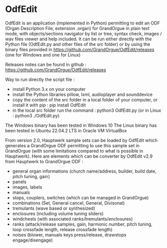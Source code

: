 # OdfEdit
OdfEdit is an application (implemented in Python) permitting to edit an ODF (Organ Description File, extension .organ) for GrandOrgue in plain text mode, with objects/sections navigator by list or tree, syntax check, images / wav files viewer and help included.
It can be run either directly with the Python file (OdfEdit.py and other files of the src folder) or by using the binary files provided in https://github.com/GrandOrgue/OdfEdit/releases (one for Windows and one for Linux)

Releases notes can be found in github : https://github.com/GrandOrgue/OdfEdit/releases

Way to run directly the script file :
- install Python 3.x on your computer
- install the Python libraries pillow, lxml, audioplayer and sounddevice
- copy the content of the src folder in a local folder of your computer, or install it with pip : pip install OdfEdit
- in the local src folder run the command : python3 OdfEdit.py (or in Linux : python3 ./OdfEdit.py)

The Windows binary has been tested in Windows 10
The Linux binary has been tested in Ubuntu 22.04.2 LTS in Oracle VM VirtualBox

From version 2.0, Hauptwerk sample sets can be loaded by OdfEdit which generates a GrandOrgue ODF permitting to use this sample set in GrandOrgue (with some limitations compared to what is possible in Hauptwerk).
Here are elements which can be converter by OdfEdit v2.9 from Hauptwerk to GrandOrgue ODF :
- general organ informations (church name/address, builder, build date, pitch tuning, gain)
- panels
- images, labels
- manuals
- stops, couplers, switches (which can be managed in GrandOrgue)
- combinations (Set, General cancel, General, Divisonal)
- tremulants (wave based or synthesized)
- enclosures (including volume tuning sliders)
- windchests (with associated ranks/tremulants/enclosures)
- ranks (attack/release samples, gain, harmonic number, pitch tuning, loop crossfade length, release crossfade length)
- noises (blower, manuals keys press/release, drawstops engage/disengage)
